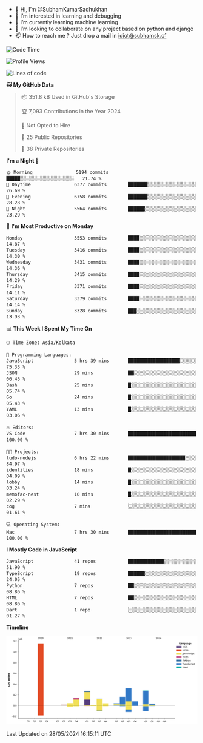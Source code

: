 - 👋 Hi, I’m @SubhamKumarSadhukhan
- 👀 I’m interested in learning and debugging
- 🌱 I’m currently learning machine learning
- 💞️ I’m looking to collaborate on any project based on python and django
- 📫 How to reach me ?
      Just drop a mail in idiot@subhamsk.cf

<!---
SubhamKumarSadhukhan/SubhamKumarSadhukhan is a ✨ special ✨ repository because its `README.md` (this file) appears on your GitHub profile.
You can click the Preview link to take a look at your changes.
--->


<!--START_SECTION:waka-->
![Code Time](http://img.shields.io/badge/Code%20Time-2%2C210%20hrs%2032%20mins-blue)

![Profile Views](http://img.shields.io/badge/Profile%20Views-0-blue)

![Lines of code](https://img.shields.io/badge/From%20Hello%20World%20I%27ve%20Written-2.7%20million%20lines%20of%20code-blue)

**🐱 My GitHub Data** 

> 📦 351.8 kB Used in GitHub's Storage 
 > 
> 🏆 7,093 Contributions in the Year 2024
 > 
> 🚫 Not Opted to Hire
 > 
> 📜 25 Public Repositories 
 > 
> 🔑 38 Private Repositories 
 > 
**I'm a Night 🦉** 

```text
🌞 Morning                5194 commits        █████░░░░░░░░░░░░░░░░░░░░   21.74 % 
🌆 Daytime                6377 commits        ███████░░░░░░░░░░░░░░░░░░   26.69 % 
🌃 Evening                6758 commits        ███████░░░░░░░░░░░░░░░░░░   28.28 % 
🌙 Night                  5564 commits        ██████░░░░░░░░░░░░░░░░░░░   23.29 % 
```
📅 **I'm Most Productive on Monday** 

```text
Monday                   3553 commits        ████░░░░░░░░░░░░░░░░░░░░░   14.87 % 
Tuesday                  3416 commits        ████░░░░░░░░░░░░░░░░░░░░░   14.30 % 
Wednesday                3431 commits        ████░░░░░░░░░░░░░░░░░░░░░   14.36 % 
Thursday                 3415 commits        ████░░░░░░░░░░░░░░░░░░░░░   14.29 % 
Friday                   3371 commits        ████░░░░░░░░░░░░░░░░░░░░░   14.11 % 
Saturday                 3379 commits        ████░░░░░░░░░░░░░░░░░░░░░   14.14 % 
Sunday                   3328 commits        ███░░░░░░░░░░░░░░░░░░░░░░   13.93 % 
```


📊 **This Week I Spent My Time On** 

```text
🕑︎ Time Zone: Asia/Kolkata

💬 Programming Languages: 
JavaScript               5 hrs 39 mins       ███████████████████░░░░░░   75.33 % 
JSON                     29 mins             ██░░░░░░░░░░░░░░░░░░░░░░░   06.45 % 
Bash                     25 mins             █░░░░░░░░░░░░░░░░░░░░░░░░   05.74 % 
Go                       24 mins             █░░░░░░░░░░░░░░░░░░░░░░░░   05.43 % 
YAML                     13 mins             █░░░░░░░░░░░░░░░░░░░░░░░░   03.06 % 

🔥 Editors: 
VS Code                  7 hrs 30 mins       █████████████████████████   100.00 % 

🐱‍💻 Projects: 
ludo-nodejs              6 hrs 22 mins       █████████████████████░░░░   84.97 % 
identities               18 mins             █░░░░░░░░░░░░░░░░░░░░░░░░   04.09 % 
lobby                    14 mins             █░░░░░░░░░░░░░░░░░░░░░░░░   03.24 % 
memofac-nest             10 mins             █░░░░░░░░░░░░░░░░░░░░░░░░   02.29 % 
cog                      7 mins              ░░░░░░░░░░░░░░░░░░░░░░░░░   01.61 % 

💻 Operating System: 
Mac                      7 hrs 30 mins       █████████████████████████   100.00 % 
```

**I Mostly Code in JavaScript** 

```text
JavaScript               41 repos            █████████████░░░░░░░░░░░░   51.90 % 
TypeScript               19 repos            ██████░░░░░░░░░░░░░░░░░░░   24.05 % 
Python                   7 repos             ██░░░░░░░░░░░░░░░░░░░░░░░   08.86 % 
HTML                     7 repos             ██░░░░░░░░░░░░░░░░░░░░░░░   08.86 % 
Dart                     1 repo              ░░░░░░░░░░░░░░░░░░░░░░░░░   01.27 % 
```



**Timeline**

![Lines of Code chart](https://raw.githubusercontent.com/SubhamKumarSadhukhan/SubhamKumarSadhukhan/main/assets/bar_graph.png)


 Last Updated on 28/05/2024 16:15:11 UTC
<!--END_SECTION:waka-->
